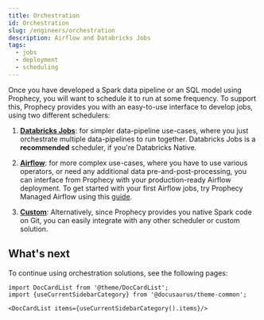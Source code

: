 ```yaml
---
title: Orchestration
id: Orchestration
slug: /engineers/orchestration
description: Airflow and Databricks Jobs
tags:
  - jobs
  - deployment
  - scheduling
---
```


Once you have developed a Spark data pipeline or an SQL model using Prophecy, you will want to schedule it to run at some frequency. To
support this, Prophecy provides you with an easy-to-use interface to develop jobs, using two different
schedulers:

1. **[Databricks Jobs](databricks-jobs.md)**: for simpler data-pipeline use-cases, where you just
   orchestrate multiple data-pipelines to run together. Databricks Jobs is a **recommended** scheduler, if you're
   Databricks Native.

2. **[Airflow](airflow/airflow.md)**: for more complex use-cases, where you have to use various operators, or need
   any additional data pre-and-post-processing, you can interface from Prophecy with your production-ready Airflow deployment. To get started with your first Airflow jobs, try Prophecy Managed Airflow using this [guide](/engineers/spark-airflow-tutorial).

3. **[Custom](alternative-schedulers.md)**: Alternatively, since Prophecy provides you native Spark code on Git, you can easily integrate with any other scheduler or custom solution.

## What's next

To continue using orchestration solutions, see the following pages:

```mdx-code-block
import DocCardList from '@theme/DocCardList';
import {useCurrentSidebarCategory} from '@docusaurus/theme-common';

<DocCardList items={useCurrentSidebarCategory().items}/>
```

